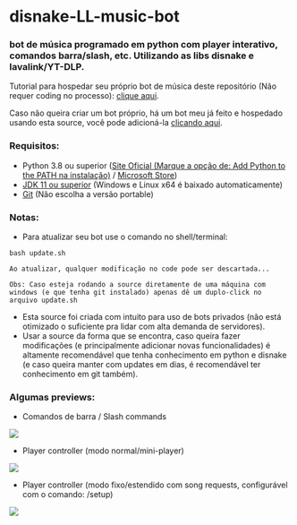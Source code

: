 # disnake-LL-music-bot
### bot de música programado em python com player interativo, comandos barra/slash, etc. Utilizando as libs disnake e lavalink/YT-DLP.


Tutorial para hospedar seu próprio bot de música deste repositório (Não requer coding no processo): [clique aqui](https://github.com/zRitsu/disnake-LL-music-bot/wiki).
<br/>

Caso não queira criar um bot próprio, há um bot meu já feito e hospedado usando esta source, você pode adicioná-la [clicando aqui](https://discord.com/api/oauth2/authorize?client_id=784891594306093101&permissions=397564505200&scope=bot%20applications.commands).

### Requisitos:

* Python 3.8 ou superior ([Site Oficial (Marque a opção de: Add Python to the PATH na instalação)](https://www.python.org/downloads/) / [Microsoft Store](https://apps.microsoft.com/store/detail/9PJPW5LDXLZ5?hl=pt-br&gl=BR))
* [JDK 11 ou superior]((https://www.azul.com/downloads/)) (Windows e Linux x64 é baixado automaticamente)
* [Git](https://git-scm.com/downloads) (Não escolha a versão portable)

### Notas:

* Para atualizar seu bot use o comando no shell/terminal:
```shell
bash update.sh
```
`Ao atualizar, qualquer modificação no code pode ser descartada...`<br/>

`Obs: Caso esteja rodando a source diretamente de uma máquina com windows (e que tenha git instalado) apenas dê um duplo-click no arquivo update.sh`

* Esta source foi criada com intuito para uso de bots privados (não está otimizado o suficiente pra lidar com alta demanda de servidores).
* Usar a source da forma que se encontra, caso queira fazer modificações (e principalmente adicionar novas funcionalidades) é altamente recomendável que tenha conhecimento em python e disnake (e caso queira manter com updates em dias, é recomendável ter conhecimento em git também).


### Algumas previews:

- Comandos de barra / Slash commands

![](https://media.discordapp.net/attachments/554468640942981147/944942596814426122/unknown.png)

- Player controller (modo normal/mini-player)

![](https://media.discordapp.net/attachments/554468640942981147/944942948406153276/unknown.png)

- Player controller (modo fixo/estendido com song requests, configurável com o comando: /setup)

![](https://media.discordapp.net/attachments/554468640942981147/944945573834936340/unknown.png)